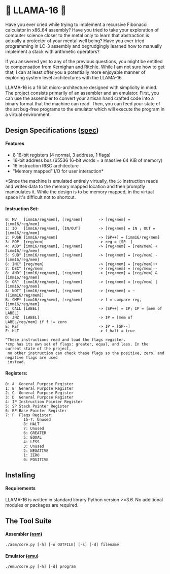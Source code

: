 # 🦙 LLAMA-16 🦙

Have you ever cried while trying to implement a recursive Fibonacci calculator in x86_64 assembly? Have you tried to take your exploration of computer science closer to the metal only to learn that abstraction is actually a protector of your mental well being? Have you ever tried programming in LC-3 assembly and begrudgingly learned how to manually implement a stack with arithmetic operators?

If you answered yes to any of the previous questions, you might be entitled to compensation from Kernighan and Ritchie. While I am not sure how to get that, I can at least offer you a potentially more enjoyable manner of exploring system level architectures with the LLAMA-16.

LLAMA-16 is a 16 bit micro-architecture designed with simplicity in mind. The project consists primarily of an assembler and an emulator. First, you can use the assembler to convert your artisan hand crafted code into a binary format that the machine can read. Then, you can feed your state of the art bug-free programs to the emulator which will execute the program in a virtual environment.

## Design Specifications ([spec](./SPEC.txt))
#### Features
* 8 16-bit registers (4 normal, 3 address, 1 flags)
* 16-bit address bus (65536 16-bit words = a massive 64 KiB of memory)
* 16 instruction RISC architecture
* "Memory mapped" I/O for user interaction*

\*Since the machine is emulated entirely virtually, the `io` instruction reads and writes data to the memory mapped location and then promptly manipulates it. While the design is to be memory mapped, in the virtual space it's difficult not to shortcut.

#### Instruction Set:

```
0: MV   [imm16/reg/mem], [reg/mem]       -> [reg/mem] = [imm16/reg/mem]
1: IO   [imm16/reg/mem], [IN/OUT]        -> [reg/mem] = IN ; OUT = [imm16/reg/mem]
2: PUSH [imm16/reg/mem]                  -> [SP++] = [imm16/reg/mem]
3: POP  [reg/mem]                        -> reg = [SP--]
4: ADD^ [imm16/reg/mem], [reg/mem]       -> [reg/mem] = [rem/mem] + [imm16/reg/mem]
5: SUB^ [imm16/reg/mem], [reg/mem]       -> [reg/mem] = [reg/mem] - [imm16/reg/mem]
6: INC^ [reg/mem]                        -> [reg/mem] = [reg/mem]++
7: DEC^ [reg/mem]                        -> [reg/mem] = [reg/mem]--
8: AND^ [imm16/reg/mem], [reg/mem]       -> [reg/mem] = [reg/mem] & [imm16/reg/mem]
9: OR^  [imm16/reg/mem], [reg/mem]       -> [reg/mem] = [reg/mem] | [imm16/reg/mem]
A: NOT^ [imm16/reg/mem], [reg/mem]       -> [reg/mem] = ~([imm16/reg/mem])
B: CMP* [imm16/reg/mem], [reg/mem]       -> f = compare reg, [imm16/reg/mem]
C: CALL [LABEL]                          -> [SP++] = IP; IP = [mem of LABEL]
D: JNZ  [LABEL]                          -> IP = [mem of LABEL/reg/mem] if f != zero
E: RET                                   -> IP = [SP--]
F: HLT                                   -> f_halt = true

^These instructions read and load the flags register.
*cmp has its own set of flags: greater, equal, and less. In the current state of the project,
 no other instruction can check these flags so the positive, zero, and negative flags are used
 instead.
```
#### Registers:
```
0: A  General Purpose Register
1: B  General Purpose Register
2: C  General Purpose Register
3: D  General Purpose Register
4: IP Instruction Pointer Register
5: SP Stack Pointer Register
6: BP Base Pointer Register
7: F  Flags Register:
        15-7: Unused
        8: HALT
        7: Unused
        6: GREATER
        5: EQUAL
        4: LESS
        3: Unused
        2: NEGATIVE
        1: ZERO
        0: POSITIVE
```

## Installing
#### Requirements
LLAMA-16 is written in standard library Python version >=3.6. No additional modules or packages are required.
## The Tool Suite
#### Assembler ([asm](./docs/assembler.md))
`./asm/core.py [-h] [-o OUTFILE] [-s] [-d] filename`

#### Emulator ([emu](./docs/emulator.md))
`./emu/core.py [-h] [-d] program`
